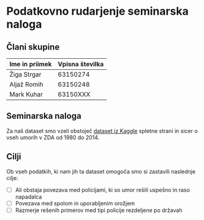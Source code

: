 # Podatkovno rudarjenje seminarska naloga

## Člani skupine

| Ime in priimek | Vpisna številka |
| -------------- | --------------- |
| Žiga Strgar | 63150274 |
| Aljaž Romih | 63150248 |
| Mark Kuhar | 63150XXX |

## Seminarska naloga

Za naš dataset smo vzeli obstoječ [dataset iz Kaggle](https://www.kaggle.com/murderaccountability/homicide-reports) spletne strani in sicer o vseh umorih v ZDA od 1980 do 2014.

## Cilji

Ob vseh podatkih, ki nam jih ta dataset omogoča smo si zastavili naslednje cilje:

- [ ] Ali obstaja povezava med policijami, ki so umor rešili uspešno in raso napadalca
- [ ] Povezava med spolom in uporabljenim orožjem
- [ ] Razmerje rešenih primerov med tipi policije rezdeljene po državah
